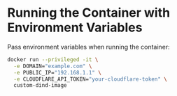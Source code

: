 # Running the Container with Environment Variables
Pass environment variables when running the container:

```bash
docker run --privileged -it \
  -e DOMAIN="example.com" \
  -e PUBLIC_IP="192.168.1.1" \
  -e CLOUDFLARE_API_TOKEN="your-cloudflare-token" \
  custom-dind-image
```
